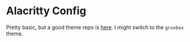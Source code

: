 # Alacritty Config

Pretty basic, but a good theme repo is [here](https://github.com/catppuccin/alacritty). I might switch to the `gruvbox` theme.
